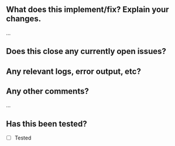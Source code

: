What does this implement/fix? Explain your changes.
---------------------------------------------------
…


Does this close any currently open issues?
------------------------------------------
<!-- AB#123 -->
<!-- #123 -->


Any relevant logs, error output, etc?
-------------------------------------
<!-- If it’s long, please paste to https://gist.github.com/ and insert the link here. -->

Any other comments?
-------------------
…

Has this been tested?
---------------------------
- [ ] Tested
